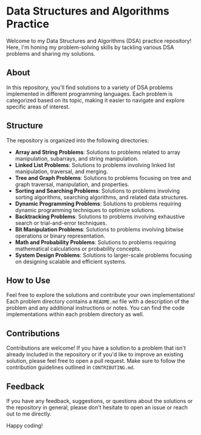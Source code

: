 # Data Structures and Algorithms Practice

Welcome to my Data Structures and Algorithms (DSA) practice repository! Here, I'm honing my problem-solving skills by tackling various DSA problems and sharing my solutions.

## About

In this repository, you'll find solutions to a variety of DSA problems implemented in different programming languages. Each problem is categorized based on its topic, making it easier to navigate and explore specific areas of interest.

## Structure

The repository is organized into the following directories:

- **Array and String Problems**: Solutions to problems related to array manipulation, subarrays, and string manipulation.
- **Linked List Problems**: Solutions to problems involving linked list manipulation, traversal, and merging.
- **Tree and Graph Problems**: Solutions to problems focusing on tree and graph traversal, manipulation, and properties.
- **Sorting and Searching Problems**: Solutions to problems involving sorting algorithms, searching algorithms, and related data structures.
- **Dynamic Programming Problems**: Solutions to problems requiring dynamic programming techniques to optimize solutions.
- **Backtracking Problems**: Solutions to problems involving exhaustive search or trial-and-error techniques.
- **Bit Manipulation Problems**: Solutions to problems involving bitwise operations or binary representation.
- **Math and Probability Problems**: Solutions to problems requiring mathematical calculations or probability concepts.
- **System Design Problems**: Solutions to larger-scale problems focusing on designing scalable and efficient systems.

## How to Use

Feel free to explore the solutions and contribute your own implementations! Each problem directory contains a `README.md` file with a description of the problem and any additional instructions or notes. You can find the code implementations within each problem directory as well.

## Contributions

Contributions are welcome! If you have a solution to a problem that isn't already included in the repository or if you'd like to improve an existing solution, please feel free to open a pull request. Make sure to follow the contribution guidelines outlined in `CONTRIBUTING.md`.

## Feedback

If you have any feedback, suggestions, or questions about the solutions or the repository in general, please don't hesitate to open an issue or reach out to me directly.

Happy coding!

